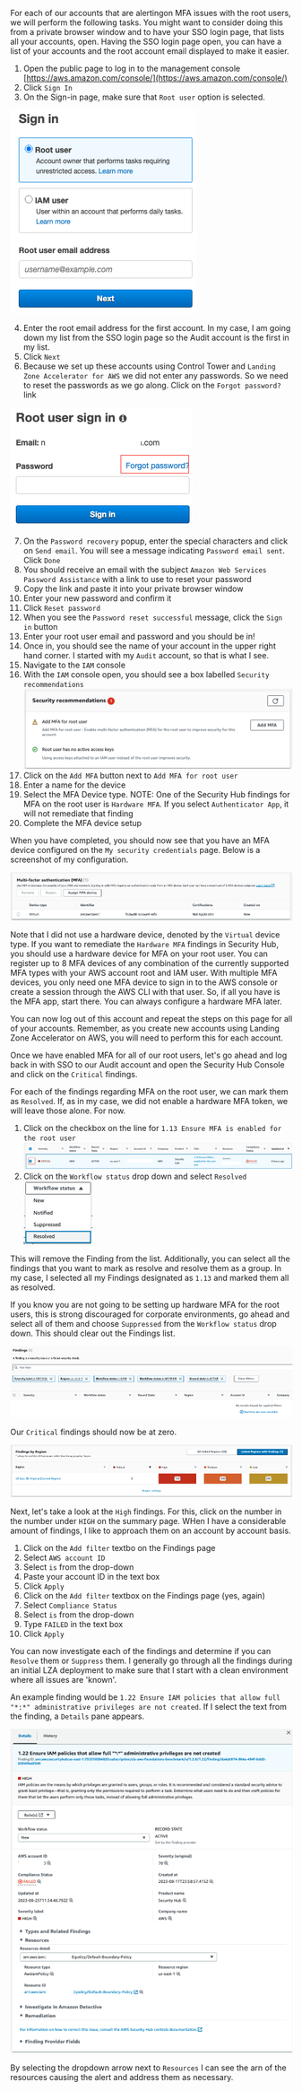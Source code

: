 For each of our accounts that are alertingon MFA issues with the root users, we will perform the following tasks.
You might want to consider doing this from a private browser window and to have your SSO login page, that lists all your
accounts, open. Having the SSO login page open, you can have a list of your accounts and the root account email displayed
to make it easier.

1. Open the public page to log in to the management console [https://aws.amazon.com/console/](https://aws.amazon.com/console/)
2. Click `Sign In`
3. On the Sign-in page, make sure that `Root user` option is selected.

![21-configure-lza.png](images%2F21-configure-lza.png)    
    
4. Enter the root email address for the first account.  In my case, I am going down my list from the SSO login page so the Audit account
is the first in my list.
5. Click `Next`
6. Because we set up these accounts using Control Tower and `Landing Zone Accelerator for AWS` we did not enter any passwords.  So 
we need to reset the passwords as we go along.  Click on the `Forgot password?` link

![22-configure-lza.png](images%2F22-configure-lza.png)   
    
7. On the `Password recovery` popup, enter the special characters and click on `Send email`. You will see a message indicating `Password email sent`. Click `Done`
8. You should receive an email with the subject `Amazon Web Services Password Assistance` with a link to use to reset your password
9. Copy the link and paste it into your private browser window
10. Enter your new password and confirm it
11. Click `Reset password`
12. When you see the `Password reset successful` message, click the `Sign in` button
13. Enter your root user email and password and you should be in!
14. Once in, you should see the name of your account in the upper right hand corner.  I started with my `Audit` account, so that is what I see.
15. Navigate to the `IAM` console
16. With the `IAM` console open, you should see a box labelled `Security recommendations`    
![24-configure-lza.png](images%2F24-configure-lza.png)    
17. Click on the `Add MFA` button next to `Add MFA for root user`
18. Enter a name for the device
19. Select the MFA Device type.  NOTE: One of the Security Hub findings for MFA on the root user is `Hardware MFA`.  If you select `Authenticator App`, it will not remediate that finding
20. Complete the MFA device setup

When you have completed, you should now see that you have an MFA device configured on the `My security credentials` page. Below is a screenshot of my configuration.

![25-configure-lza.png](images%2F25-configure-lza.png)    
    
Note that I did not use a hardware device, denoted by the `Virtual` device type.  If you want to remediate the `Hardware MFA` findings in Security Hub, you should
use a hardware device for MFA on your root user.  You can register up to 8 MFA devices of any combination of the currently supported MFA types with your AWS account root 
and IAM user. With multiple MFA devices, you only need one MFA device to sign in to the AWS console or create a session through the AWS CLI with that user.  So, if all you
have is the MFA app, start there.  You can always configure a hardware MFA later.

You can now log out of this account and repeat the steps on this page for all of your accounts.  Remember, as you create new accounts
using Landing Zone Accelerator on AWS, you will need to perform this for each account.

Once we have enabled MFA for all of our root users, let's go ahead and log back in with SSO to our Audit account and open the Security Hub Console and
click on the `Critical` findings.

For each of the findings regarding MFA on the root user, we can mark them as `Resolved`.  If, as in my case, we did not enable a hardware MFA token, we will leave those alone. For now.

1. Click on the checkbox on the line for `1.13 Ensure MFA is enabled for the root user`    
![26-configure-lza.png](images%2F26-configure-lza.png)    
2. Click on the `Workflow status` drop down and select `Resolved`    
![27-configure-lza.png](images%2F27-configure-lza.png)    

This will remove the Finding from the list.  Additionally, you can select all the findings that you want to mark as resolve
and resolve them as a group.  In my case, I selected all my Findings designated as `1.13` and marked them all as resolved.

If you know you are not going to be setting up hardware MFA for the root users, this is strong discouraged for corporate
environments, go ahead and select all of them and choose `Suppressed` from the `Workflow status` drop down. This should clear out the 
Findings list.
    
![28-configure-lza.png](images%2F28-configure-lza.png)    
    
Our `Critical` findings should now be at zero.
    
![29-configure-lza.png](images%2F29-configure-lza.png)

Next, let's take a look at the `High` findings.  For this, click on the number in the number under `HIGH` on the summary page.
WHen I have a considerable amount of findings, I like to approach them on an account by account basis.  

1. Click on the `Add filter` textbo on the Findings page
2. Select `AWS account ID`
3. Select `is` from the drop-down
4. Paste your account ID in the text box
5. Click `Apply`
6. Click on the `Add filter` textbox on the Findings page (yes, again)
7. Select `Compliance Status`
8. Select `is` from the drop-down
9. Type `FAILED` in the text box
10. Click `Apply`

You can now investigate each of the findings and determine if you can `Resolve` them or `Suppress` them.  I generally go through
all the findings during an initial LZA deployment to make sure that I start with a clean environment where all issues
are 'known'.

An example finding would be `1.22 Ensure IAM policies that allow full "*:*" administrative privileges are not created`.  If I
select the text from the finding, a `Details` pane appears.
    
![30-configure-lza.png](images%2F30-configure-lza.png)    
    
By selecting the dropdown arrow next to `Resources` I can see the arn of the resources causing the alert and address them as necessary.


